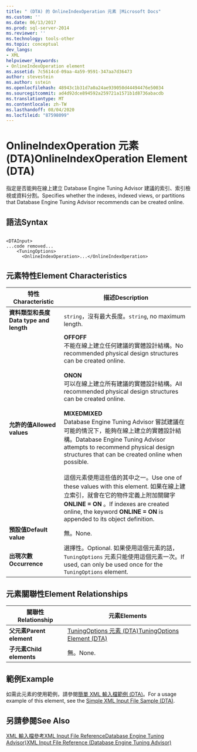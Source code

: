 ```yaml
---
title: " (DTA) 的 OnlineIndexOperation 元素 |Microsoft Docs"
ms.custom: ''
ms.date: 06/13/2017
ms.prod: sql-server-2014
ms.reviewer: ''
ms.technology: tools-other
ms.topic: conceptual
dev_langs:
- XML
helpviewer_keywords:
- OnlineIndexOperation element
ms.assetid: 7c5614cd-09aa-4a59-9591-347aa7d36473
author: stevestein
ms.author: sstein
ms.openlocfilehash: 48943c1b31d7a0a24ae939050d44494476e50034
ms.sourcegitcommit: ad4d92dce894592a259721a1571b1d8736abacdb
ms.translationtype: MT
ms.contentlocale: zh-TW
ms.lasthandoff: 08/04/2020
ms.locfileid: "87598099"
---
```

# <a name="onlineindexoperation-element-dta"></a><span data-ttu-id="0a19b-102">OnlineIndexOperation 元素 (DTA)</span><span class="sxs-lookup"><span data-stu-id="0a19b-102">OnlineIndexOperation Element (DTA)</span></span>
  <span data-ttu-id="0a19b-103">指定是否能夠在線上建立 Database Engine Tuning Advisor 建議的索引、索引檢視或資料分割。</span><span class="sxs-lookup"><span data-stu-id="0a19b-103">Specifies whether the indexes, indexed views, or partitions that Database Engine Tuning Advisor recommends can be created online.</span></span>  
  
## <a name="syntax"></a><span data-ttu-id="0a19b-104">語法</span><span class="sxs-lookup"><span data-stu-id="0a19b-104">Syntax</span></span>  
  
```  
  
<DTAInput>  
...code removed...  
    <TuningOptions>  
      <OnlineIndexOperation>...</OnlineIndexOperation>  
```  
  
## <a name="element-characteristics"></a><span data-ttu-id="0a19b-105">元素特性</span><span class="sxs-lookup"><span data-stu-id="0a19b-105">Element Characteristics</span></span>  
  
|<span data-ttu-id="0a19b-106">特性</span><span class="sxs-lookup"><span data-stu-id="0a19b-106">Characteristic</span></span>|<span data-ttu-id="0a19b-107">描述</span><span class="sxs-lookup"><span data-stu-id="0a19b-107">Description</span></span>|  
|--------------------|-----------------|  
|<span data-ttu-id="0a19b-108">**資料類型和長度**</span><span class="sxs-lookup"><span data-stu-id="0a19b-108">**Data type and length**</span></span>|<span data-ttu-id="0a19b-109">`string`，沒有最大長度。</span><span class="sxs-lookup"><span data-stu-id="0a19b-109">`string`, no maximum length.</span></span>|  
|<span data-ttu-id="0a19b-110">**允許的值**</span><span class="sxs-lookup"><span data-stu-id="0a19b-110">**Allowed values**</span></span>|<span data-ttu-id="0a19b-111">**OFF**</span><span class="sxs-lookup"><span data-stu-id="0a19b-111">**OFF**</span></span><br /> <span data-ttu-id="0a19b-112">不能在線上建立任何建議的實體設計結構。</span><span class="sxs-lookup"><span data-stu-id="0a19b-112">No recommended physical design structures can be created online.</span></span><br /><br /> <span data-ttu-id="0a19b-113">**ON**</span><span class="sxs-lookup"><span data-stu-id="0a19b-113">**ON**</span></span><br /> <span data-ttu-id="0a19b-114">可以在線上建立所有建議的實體設計結構。</span><span class="sxs-lookup"><span data-stu-id="0a19b-114">All recommended physical design structures can be created online.</span></span><br /><br /> <span data-ttu-id="0a19b-115">**MIXED**</span><span class="sxs-lookup"><span data-stu-id="0a19b-115">**MIXED**</span></span><br /> <span data-ttu-id="0a19b-116">Database Engine Tuning Advisor 嘗試建議在可能的情況下，能夠在線上建立的實體設計結構。</span><span class="sxs-lookup"><span data-stu-id="0a19b-116">Database Engine Tuning Advisor attempts to recommend physical design structures that can be created online when possible.</span></span><br /><br /> <span data-ttu-id="0a19b-117">這個元素使用這些值的其中之一。</span><span class="sxs-lookup"><span data-stu-id="0a19b-117">Use one of these values with this element.</span></span> <span data-ttu-id="0a19b-118">如果在線上建立索引，就會在它的物件定義上附加關鍵字 **ONLINE = ON** 。</span><span class="sxs-lookup"><span data-stu-id="0a19b-118">If indexes are created online, the keyword **ONLINE = ON** is appended to its object definition.</span></span>|  
|<span data-ttu-id="0a19b-119">**預設值**</span><span class="sxs-lookup"><span data-stu-id="0a19b-119">**Default value**</span></span>|<span data-ttu-id="0a19b-120">無。</span><span class="sxs-lookup"><span data-stu-id="0a19b-120">None.</span></span>|  
|<span data-ttu-id="0a19b-121">**出現次數**</span><span class="sxs-lookup"><span data-stu-id="0a19b-121">**Occurrence**</span></span>|<span data-ttu-id="0a19b-122">選擇性。</span><span class="sxs-lookup"><span data-stu-id="0a19b-122">Optional.</span></span> <span data-ttu-id="0a19b-123">如果使用這個元素的話，`TuningOptions` 元素只能使用這個元素一次。</span><span class="sxs-lookup"><span data-stu-id="0a19b-123">If used, can only be used once for the `TuningOptions` element.</span></span>|  
  
## <a name="element-relationships"></a><span data-ttu-id="0a19b-124">元素關聯性</span><span class="sxs-lookup"><span data-stu-id="0a19b-124">Element Relationships</span></span>  
  
|<span data-ttu-id="0a19b-125">關聯性</span><span class="sxs-lookup"><span data-stu-id="0a19b-125">Relationship</span></span>|<span data-ttu-id="0a19b-126">元素</span><span class="sxs-lookup"><span data-stu-id="0a19b-126">Elements</span></span>|  
|------------------|--------------|  
|<span data-ttu-id="0a19b-127">**父元素**</span><span class="sxs-lookup"><span data-stu-id="0a19b-127">**Parent element**</span></span>|[<span data-ttu-id="0a19b-128">TuningOptions 元素 &#40;DTA&#41;</span><span class="sxs-lookup"><span data-stu-id="0a19b-128">TuningOptions Element &#40;DTA&#41;</span></span>](tuningoptions-element-dta.md)|  
|<span data-ttu-id="0a19b-129">**子元素**</span><span class="sxs-lookup"><span data-stu-id="0a19b-129">**Child elements**</span></span>|<span data-ttu-id="0a19b-130">無。</span><span class="sxs-lookup"><span data-stu-id="0a19b-130">None.</span></span>|  
  
## <a name="example"></a><span data-ttu-id="0a19b-131">範例</span><span class="sxs-lookup"><span data-stu-id="0a19b-131">Example</span></span>  
 <span data-ttu-id="0a19b-132">如需此元素的使用範例，請參閱[簡單 XML 輸入檔範例 &#40;DTA&#41;](simple-xml-input-file-sample-dta.md)。</span><span class="sxs-lookup"><span data-stu-id="0a19b-132">For a usage example of this element, see the [Simple XML Input File Sample &#40;DTA&#41;](simple-xml-input-file-sample-dta.md).</span></span>  
  
## <a name="see-also"></a><span data-ttu-id="0a19b-133">另請參閱</span><span class="sxs-lookup"><span data-stu-id="0a19b-133">See Also</span></span>  
 [<span data-ttu-id="0a19b-134">XML 輸入檔參考XML Input File ReferenceDatabase Engine Tuning Advisor&#41;</span><span class="sxs-lookup"><span data-stu-id="0a19b-134">XML Input File Reference &#40;Database Engine Tuning Advisor&#41;</span></span>](xml-input-file-reference-database-engine-tuning-advisor.md)  
  
  
